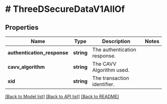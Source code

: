 # # ThreeDSecureDataV1AllOf

## Properties

Name | Type | Description | Notes
------------ | ------------- | ------------- | -------------
**authentication_response** | **string** | The authentication response. |
**cavv_algorithm** | **string** | The CAVV Algorithm used. |
**xid** | **string** | The transaction identifier. |

[[Back to Model list]](../../README.md#models) [[Back to API list]](../../README.md#endpoints) [[Back to README]](../../README.md)
